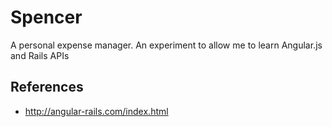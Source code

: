 # Spencer

A personal expense manager. An experiment to allow me to learn Angular.js and
Rails APIs

## References

- http://angular-rails.com/index.html
